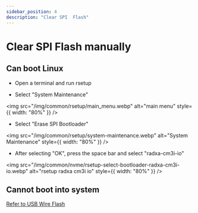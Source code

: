 ```yaml
---
sidebar_position: 4
description: "Clear SPI  Flash"
---
```


# Clear SPI Flash manually

## Can boot Linux

- Open a terminal and run rsetup

- Select "System Maintenance"

<img src="/img/common/rsetup/main_menu.webp" alt="main menu" style={{ width: "80%" }} />

- Select "Erase SPI Bootloader"

<img src="/img/common/rsetup/system-maintenance.webp" alt="System Maintenance" style={{ width: "80%" }} />

- After selecting "OK", press the space bar and select "radxa-cm3i-io"

<img src="/img/common/nvme/rsetup-select-bootloader-radxa-cm3i-io.webp" alt="rsetup radxa cm3i io" style={{ width: "80%" }} />

## Cannot boot into system

[Refer to USB Wire Flash](/compute-module/cm3i/low-level-dev/maskrom)
